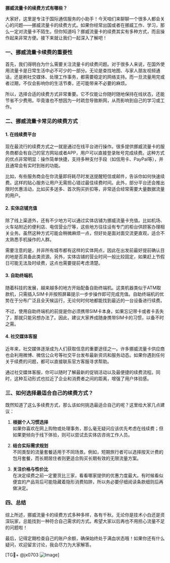 **挪威流量卡的续费方式有哪些？**

大家好，这里是专注于国际通信服务的小助手！今天咱们来聊聊一个很多人都会关心的问题——挪威流量卡的续费方式。如果你经常出国或者在挪威工作、学习，那么一定对流量卡不陌生。但你知道吗？挪威流量卡的续费其实有多种方式，而且操作起来非常方便。接下来就让我们一起深入了解吧！

### 一、挪威流量卡续费的重要性

首先，我们得明白为什么需要关注流量卡的续费问题。对于很多人来说，在国外使用流量卡是日常生活中必不可少的一部分。无论是查找地图、与家人朋友视频通话，还是刷社交媒体、处理工作事务，都需要稳定的网络支持。而一旦流量用完或者过期，不仅会影响你的生活节奏，还可能带来不必要的麻烦。

所以，选择合适的续费方式非常重要。它不仅能让你随时随地保持在线状态，还能节省不少费用。毕竟谁也不想因为一时疏忽导致断网，从而影响到自己的学习或工作。

### 二、挪威流量卡常见的续费方式

#### 1. 在线续费平台

现在最流行的续费方式之一就是通过在线平台进行操作。很多提供挪威流量卡的服务商都会有自己的官方网站或者APP，用户可以直接登录账号完成续费。这种方式的优点非常明显：操作简单快捷，支持多种支付手段（如信用卡、PayPal等），并且通常会有实时到账的功能。

比如，有些服务商会在你流量即将耗尽时发送提醒短信或邮件，告诉你如何快速续费。这样的贴心服务让用户无需担心错过最佳续费时间。此外，部分平台还会推出限时优惠活动，比如买多送多、首次购买折扣等，非常适合经常需要大量数据流量的用户。

#### 2. 实体店铺充值

除了线上渠道外，还有不少地方可以通过实体店铺为挪威流量卡充值。比如机场、火车站附近的便利店、电信营业厅等，这些地方往往设有专门的柜台供顾客办理相关业务。虽然这种方式可能会稍微麻烦一点，但好处是面对面交流更直观，适合不太熟悉手机操作的人群。

需要注意的是，并非所有城市都有这样的实体网点，因此在出发前最好提前确认目的地是否具备此类资源。另外，实体店铺的营业时间一般比较固定，如果赶上节假日可能无法及时续费，这点也需要提前考虑清楚。

#### 3. 自助终端机

随着科技的发展，越来越多的地方开始配备自助终端机。这类机器类似于ATM取款机，只需插入SIM卡并按照屏幕提示一步步操作即可完成充值。自助终端机的优势在于分布广泛且全天候运行，无论何时何地都能找到最近的一台设备进行续费。

不过，使用自助终端机的前提是你必须携带SIM卡本身。如果忘记带卡或者卡丢失了，那就只能另想办法了。因此，建议大家养成随身携带SIM卡的习惯，以备不时之需。

#### 4. 社交媒体客服

近年来，社交媒体逐渐成为人们获取信息的重要途径之一。许多挪威流量卡供应商也会利用微博、微信公众号等社交平台发布最新资讯和服务动态。如果你遇到任何关于续费的问题，都可以直接联系官方客服寻求帮助。

通过社交媒体客服，你可以随时了解最新的促销活动以及最便捷的续费流程。同时，这种互动形式也拉近了企业和消费者之间的距离，增强了用户体验感。

### 三、如何选择最适合自己的续费方式？

既然知道了这么多续费方式，那么该如何挑选最适合自己的呢？这里给大家几点建议：

1. **根据个人习惯选择**  
   如果你喜欢在网上购物或处理事务，那么毫无疑问应该优先考虑在线续费；但如果更倾向于线下体验，则可以尝试去实体店咨询工作人员。

2. **结合实际需求规划**  
   不同类型的流量套餐适用于不同场景。例如，短期旅行者可以选择按天计费的包月套餐，而长期居住者则更适合购买长期有效的无限流量方案。

3. **关注价格与性价比**  
   在决定续费之前一定要货比三家，看看哪家提供的优惠力度最大。有时候看似便宜的产品背后可能隐藏着隐形消费陷阱，所以务必要仔细阅读条款细则后再做决定。

### 四、总结

综上所述，挪威流量卡的续费方式多种多样，各有千秋。无论你是技术小白还是资深玩家，总能找到一种符合自己需求的方式。希望大家以后再也不用担心流量不足的问题啦！

最后，记得定期检查自己的账户余额，确保始终处于满血状态哦！如果你还有什么疑问，欢迎留言讨论，我会尽力为大家解答。

[TG💪+ @jx0703 ![Image](https://github.com/user-attachments/assets/dbca1d08-cadb-493c-b0ec-ad6f7a83f270)]